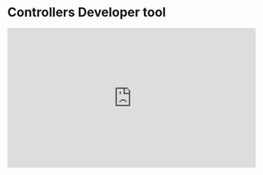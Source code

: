 ﻿# Controllers Developer tool

<iframe width="560" height="315" src="https://www.youtube.com/embed/u3o5FQDafz0?list=PL1DEQjXG2xnJxhcxZ1ItQdfroctirL8Qr" frameborder="0" allowfullscreen></iframe>

